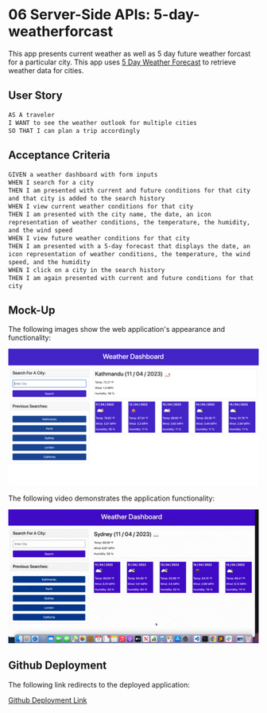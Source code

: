 # 06 Server-Side APIs: 5-day-weatherforcast

This app presents current weather as well as 5 day future weather forcast for a particular city. This app uses [5 Day Weather Forecast](https://openweathermap.org/forecast5) to retrieve weather data for cities.

## User Story

```
AS A traveler
I WANT to see the weather outlook for multiple cities
SO THAT I can plan a trip accordingly
```

## Acceptance Criteria

```
GIVEN a weather dashboard with form inputs
WHEN I search for a city
THEN I am presented with current and future conditions for that city and that city is added to the search history
WHEN I view current weather conditions for that city
THEN I am presented with the city name, the date, an icon representation of weather conditions, the temperature, the humidity, and the wind speed
WHEN I view future weather conditions for that city
THEN I am presented with a 5-day forecast that displays the date, an icon representation of weather conditions, the temperature, the wind speed, and the humidity
WHEN I click on a city in the search history
THEN I am again presented with current and future conditions for that city
```

## Mock-Up

The following images show the web application's appearance and functionality:

![The app shows weather details of city](./assets/images/screenshot1.png)

The following video demonstrates the application functionality:

![Video to demonstrate app](./assets/images/weatherforcast.gif)

## Github Deployment

The following link redirects to the deployed application:

[Github Deployment Link](https://sadimamaharjan.github.io/5-day-weatherforcast/)
